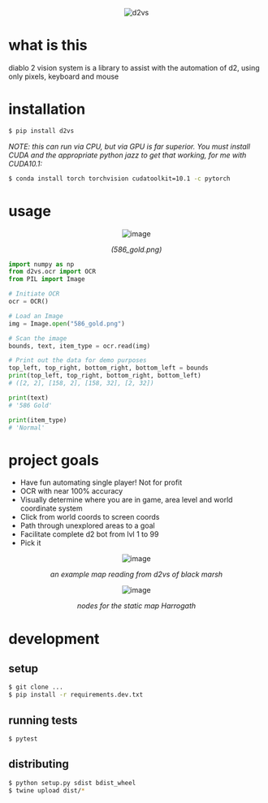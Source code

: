 <div align="center">

![d2vs](docs/d2vs.png)

</div>


# what is this

diablo 2 vision system is a library to assist with the automation of d2, using only pixels, keyboard and mouse


# installation

```bash
$ pip install d2vs
```

_NOTE: this can run via CPU, but via GPU is far superior. You must install CUDA and the appropriate python jazz
to get that working, for me with CUDA10.1:_

```bash
$ conda install torch torchvision cudatoolkit=10.1 -c pytorch
```

# usage

<div align="center">

  ![image](https://user-images.githubusercontent.com/2185159/142674287-37311056-5483-4956-b786-b5ffc17bfc69.png)

  _(586_gold.png)_
</div>


```py
import numpy as np
from d2vs.ocr import OCR
from PIL import Image

# Initiate OCR
ocr = OCR()

# Load an Image
img = Image.open("586_gold.png")

# Scan the image
bounds, text, item_type = ocr.read(img)

# Print out the data for demo purposes
top_left, top_right, bottom_right, bottom_left = bounds
print(top_left, top_right, bottom_right, bottom_left)
# ([2, 2], [158, 2], [158, 32], [2, 32])

print(text)
# '586 Gold'

print(item_type)
# 'Normal'
```

# project goals

 - Have fun automating single player! Not for profit
 - OCR with near 100% accuracy
 - Visually determine where you are in game, area level and world coordinate system
 - Click from world coords to screen coords
 - Path through unexplored areas to a goal
 - Facilitate complete d2 bot from lvl 1 to 99
 - Pick it

<div align="center">
  
![image](https://user-images.githubusercontent.com/2185159/142713867-b60e6dd6-08d9-4e55-862e-dba55cffff67.png)


  _an example map reading from d2vs of black marsh_
  
![image](https://user-images.githubusercontent.com/2185159/144722467-5fdc4eb4-8a1a-4c96-b280-b818a6c24d27.png)


  _nodes for the static map Harrogath_
  
</div>

# development

## setup

```bash
$ git clone ...
$ pip install -r requirements.dev.txt
```

## running tests

```bash
$ pytest
```

## distributing

```bash
$ python setup.py sdist bdist_wheel
$ twine upload dist/*
```
